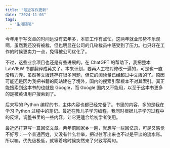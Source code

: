 ```yaml
---
title: "最近写作更新"
date: "2024-11-03"
tags: 
  - "生活随笔"
---
```


今年用于写文章的时间远没有去年多，本职工作有点忙。这两年就业形势不乐观啊，虽然我还没有被裁，但也明显在公司的几轮裁员中感受到了压力。也只好在工作的时候更卖力一点，免得被公司优化了。

不过，这些业余项目也还是有些进展的。在 ChatGPT 的帮助下，我把整本 LabVIEW 书都翻译成英文了。本来计划，要再人工校对修改一遍的，可是也一直没精力弄。虽然英文版还存在很多问题，但它的阅读量已经超过中文版的了。原因可能还是因为我把书籍的网站建在了境外，国内的搜索引擎根本不对其索引。真正能搜索到这本书的也就是 Google，而 Google 国内又不能用，以至于这本书更多的是被英语用户搜索到了。

后来写的 Python 编程的书，主体内容也都已经完备了。书里的内容，多的是我在学习 Python 过程中的笔记。最近在教儿子学习编程，我同时根据儿子学习过程中的反馈，调整书里的一些内容，让它更适合给初学者使用。

最近还打算写一篇回忆文章。两年前回家乡一趟，就想写一些回忆录，可是又感觉不好写：一个普通百姓，又没有什么壮举，把过往写出来也不过是平淡的流水账。所以嘛，优先级极低，就等着啥时候突然来了兴致写两句。
